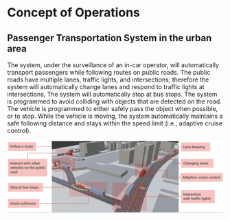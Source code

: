 # Concept of Operations

## Passenger Transportation System in the urban area

The system, under the surveillance of an in-car operator, will automatically transport passengers while following routes on public roads. The public roads have multiple lanes, traffic lights, and intersections; therefore the system will automatically change lanes and respond to traffic lights at intersections. The system will automatically stop at bus stops. The system is programmed to avoid colliding with objects that are detected on the road. The vehicle is programmed to either safely pass the object when possible, or to stop. While the vehicle is moving, the system automatically maintains a safe following distance and stays within the speed limit (i.e., adaptive cruise control).

![ConOps](./images/conops.jpg)
